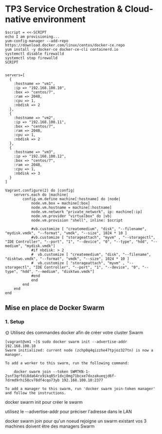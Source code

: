 # TP3 Service Orchestration & Cloud-native environment

~~~
$script = <<-SCRIPT
echo I am provisioning...
yum-config-manager --add-repo https://download.docker.com/linux/centos/docker-ce.repo
yum install -y docker-ce docker-ce-cli containerd.io
systemctl disable firewalld
systemctl stop firewalld
SCRIPT


servers=[
  {
    :hostname => "vm1",
    :ip => "192.168.100.10",
    :box => "centos/7",
    :ram => 2048,
    :cpu => 1,
    :nbdisk => 2
  },
  {
    :hostname => "vm2",
    :ip => "192.168.100.11",
    :box => "centos/7",
    :ram => 2048,
    :cpu => 1,
    :nbdisk => 2
  },
  {
    :hostname => "vm3",
    :ip => "192.168.100.12",
    :box => "centos/7",
    :ram => 2048,
    :cpu => 1,
    :nbdisk => 3
  }
]

Vagrant.configure(2) do |config|
    servers.each do |machine|
        config.vm.define machine[:hostname] do |node|
            node.vm.box = machine[:box]
            node.vm.hostname = machine[:hostname]
            node.vm.network "private_network", ip: machine[:ip]
            node.vm.provider "virtualbox" do |vb|
            node.vm.provision "shell", inline: $script

            #vb.customize [ "createmedium", "disk", "--filename", "mydisk.vmdk", "--format", "vmdk", "--size", 1024 * 10 ]
            #vb.customize [ "storageattach", "myvm" , "--storagectl", "IDE Controller", "--port", "1", "--device", "0", "--type", "hdd", "--medium", "mydisk.vmdk"]
            #if nbdisk: > 2
            #  vb.customize [ "createmedium", "disk", "--filename", "disktwo.vmdk", "--format", "vmdk", "--size", 1024 * 10 ]
            #  vb.customize [ "storageattach", "myvm" , "--storagectl", "IDE Controller", "--port", "1", "--device", "0", "--type", "hdd", "--medium", "disktwo.vmdk"]
            #end
            end
        end
    end
end
~~~

## Mise en place de Docker Swarm

### 1. Setup

🌞 Utilisez des commandes docker afin de créer votre cluster Swarm
~~~
[vagrant@vm1 ~]$ sudo docker swarm init --advertise-addr 192.168.100.10
Swarm initialized: current node (zchp0q4qizzhe47tpjoz327tn) is now a manager.

To add a worker to this swarm, run the following command:

    docker swarm join --token SWMTKN-1-2snf3qrfdi8da64rx9ikq85r1dxj8mg71bcxe7dxzakueqjd6f-7drmd9rhi58cv78df4cqo73yb 192.168.100.10:2377

To add a manager to this swarm, run 'docker swarm join-token manager' and follow the instructions.
~~~


docker swarm init pour créer le swarm

utilisez le --advertise-addr pour préciser l'adresse dans le LAN



docker swarm join pour qu'un noeud rejoigne un swarm existant
vos 3 machines doivent être des managers Swarm



